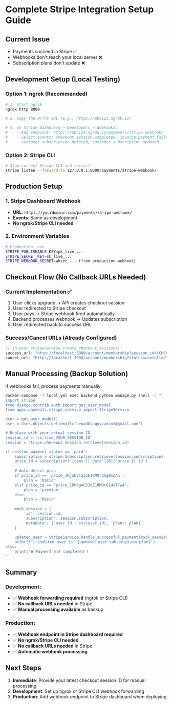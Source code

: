 # Complete Stripe Integration Setup Guide

## Current Issue
- Payments succeed in Stripe ✅
- Webhooks don't reach your local server ❌
- Subscription plans don't update ❌

## Development Setup (Local Testing)

### Option 1: ngrok (Recommended)
```bash
# 1. Start ngrok
ngrok http 8000

# 2. Copy the HTTPS URL (e.g., https://abc123.ngrok.io)

# 3. In Stripe Dashboard → Developers → Webhooks:
#    - Add endpoint: https://abc123.ngrok.io/payments/stripe-webhook/
#    - Select events: checkout.session.completed, invoice.payment_failed, 
#      customer.subscription.deleted, customer.subscription.updated
```

### Option 2: Stripe CLI
```bash
# Stop current Stripe CLI and restart:
stripe listen --forward-to 127.0.0.1:8000/payments/stripe-webhook/
```

## Production Setup

### 1. Stripe Dashboard Webhook
- **URL**: `https://yourdomain.com/payments/stripe-webhook/`
- **Events**: Same as development
- **No ngrok/Stripe CLI needed**

### 2. Environment Variables
```bash
# Production .env
STRIPE_PUBLISHABLE_KEY=pk_live_...
STRIPE_SECRET_KEY=sk_live_...
STRIPE_WEBHOOK_SECRET=whsec_... (from production webhook)
```

## Checkout Flow (No Callback URLs Needed)

### Current Implementation ✅
1. User clicks upgrade → API creates checkout session
2. User redirected to Stripe checkout
3. User pays → Stripe webhook fired automatically
4. Backend processes webhook → Updates subscription
5. User redirected back to success URL

### Success/Cancel URLs (Already Configured)
```javascript
// In your StripeService.create_checkout_session():
success_url: "http://localhost:3000/account/membership?session_id={CHECKOUT_SESSION_ID}&status=success"
cancel_url: "http://localhost:3000/account/membership?status=cancelled"
```

## Manual Processing (Backup Solution)

If webhooks fail, process payments manually:

```bash
docker-compose -f local.yml exec backend python manage.py shell -c "
import stripe
from django.contrib.auth import get_user_model
from apps.payments.stripe_service import StripeService

User = get_user_model()
user = User.objects.get(email='nenadblagovcanin2@gmail.com')

# Replace with your actual session ID
session_id = 'cs_live_YOUR_SESSION_ID'
session = stripe.checkout.Session.retrieve(session_id)

if session.payment_status == 'paid':
    subscription = stripe.Subscription.retrieve(session.subscription)
    price_id = subscription['items']['data'][0]['price']['id']
    
    # Auto-detect plan
    if price_id == 'price_1RjnbVC53oE1RMOr3mg8xoAn':
        plan = 'basic'
    elif price_id == 'price_1Rk6gAC53oE1RMOrQ14oT7w4':
        plan = 'premium'
    else:
        plan = 'basic'
    
    mock_session = {
        'id': session.id,
        'subscription': session.subscription,
        'metadata': {'user_id': str(user.id), 'plan': plan}
    }
    
    updated_user = StripeService.handle_successful_payment(mock_session)
    print(f'✅ Updated user to: {updated_user.subscription_plan}')
else:
    print('❌ Payment not completed')
"
```

## Summary

### Development:
- ✅ **Webhook forwarding required** (ngrok or Stripe CLI)
- ✅ **No callback URLs needed** in Stripe
- ✅ **Manual processing available** as backup

### Production:
- ✅ **Webhook endpoint in Stripe dashboard required**
- ✅ **No ngrok/Stripe CLI needed**
- ✅ **No callback URLs needed** in Stripe
- ✅ **Automatic webhook processing**

## Next Steps

1. **Immediate**: Provide your latest checkout session ID for manual processing
2. **Development**: Set up ngrok or Stripe CLI webhook forwarding
3. **Production**: Add webhook endpoint to Stripe dashboard when deploying
